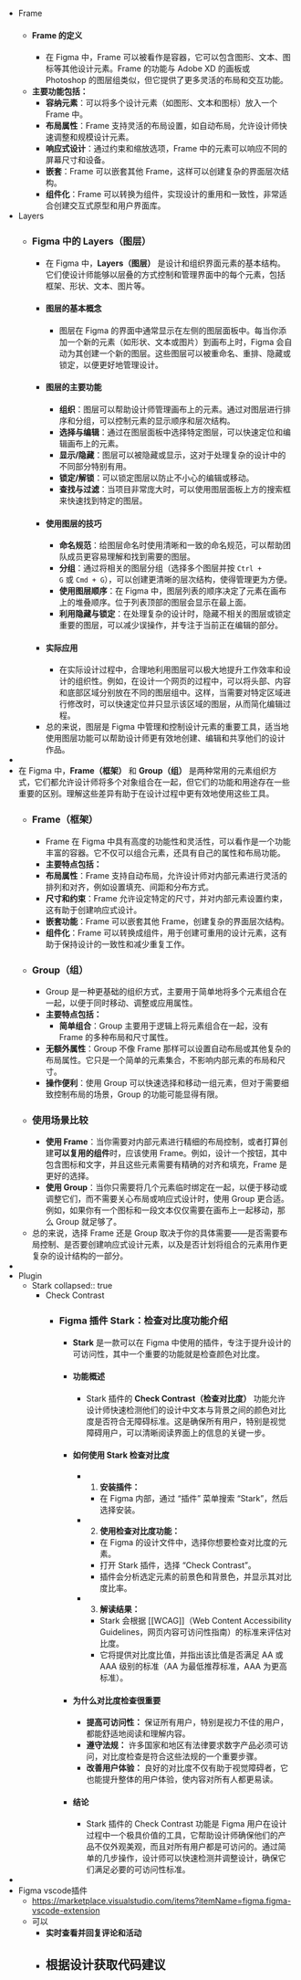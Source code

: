 - Frame
	- #### Frame 的定义
		- 在 Figma 中，Frame 可以被看作是容器，它可以包含图形、文本、图标等其他设计元素。Frame 的功能与 Adobe XD 的画板或 Photoshop 的图层组类似，但它提供了更多灵活的布局和交互功能。
	- **主要功能包括：**
		- **容纳元素**：可以将多个设计元素（如图形、文本和图标）放入一个 Frame 中。
		- **布局属性**：Frame 支持灵活的布局设置，如自动布局，允许设计师快速调整和规模设计元素。
		- **响应式设计**：通过约束和缩放选项，Frame 中的元素可以响应不同的屏幕尺寸和设备。
		- **嵌套**：Frame 可以嵌套其他 Frame，这样可以创建复杂的界面层次结构。
		- **组件化**：Frame 可以转换为组件，实现设计的重用和一致性，非常适合创建交互式原型和用户界面库。
- Layers
	- ### Figma 中的 Layers（图层）
		- 在 Figma 中，**Layers（图层）** 是设计和组织界面元素的基本结构。它们使设计师能够以层叠的方式控制和管理界面中的每个元素，包括框架、形状、文本、图片等。
		- #### 图层的基本概念
			- 图层在 Figma 的界面中通常显示在左侧的图层面板中。每当你添加一个新的元素（如形状、文本或图片）到画布上时，Figma 会自动为其创建一个新的图层。这些图层可以被重命名、重排、隐藏或锁定，以便更好地管理设计。
		- #### 图层的主要功能
			- **组织**：图层可以帮助设计师管理画布上的元素。通过对图层进行排序和分组，可以控制元素的显示顺序和层次结构。
			- **选择与编辑**：通过在图层面板中选择特定图层，可以快速定位和编辑画布上的元素。
			- **显示/隐藏**：图层可以被隐藏或显示，这对于处理复杂的设计中的不同部分特别有用。
			- **锁定/解锁**：可以锁定图层以防止不小心的编辑或移动。
			- **查找与过滤**：当项目非常庞大时，可以使用图层面板上方的搜索框来快速找到特定的图层。
		- #### 使用图层的技巧
			- **命名规范**：给图层命名时使用清晰和一致的命名规范，可以帮助团队成员更容易理解和找到需要的图层。
			- **分组**：通过将相关的图层分组（选择多个图层并按 `Ctrl + G` 或 `Cmd + G`），可以创建更清晰的层次结构，使得管理更为方便。
			- **使用图层顺序**：在 Figma 中，图层列表的顺序决定了元素在画布上的堆叠顺序。位于列表顶部的图层会显示在最上面。
			- **利用隐藏与锁定**：在处理复杂的设计时，隐藏不相关的图层或锁定重要的图层，可以减少误操作，并专注于当前正在编辑的部分。
		- #### 实际应用
			- 在实际设计过程中，合理地利用图层可以极大地提升工作效率和设计的组织性。例如，在设计一个网页的过程中，可以将头部、内容和底部区域分别放在不同的图层组中。这样，当需要对特定区域进行修改时，可以快速定位并只显示该区域的图层，从而简化编辑过程。
		- 总的来说，图层是 Figma 中管理和控制设计元素的重要工具，适当地使用图层功能可以帮助设计师更有效地创建、编辑和共享他们的设计作品。
-
- 在 Figma 中，**Frame（框架）** 和 **Group（组）** 是两种常用的元素组织方式，它们都允许设计师将多个对象组合在一起，但它们的功能和用途存在一些重要的区别。理解这些差异有助于在设计过程中更有效地使用这些工具。
	- ### Frame（框架）
		- Frame 在 Figma 中具有高度的功能性和灵活性，可以看作是一个功能丰富的容器。它不仅可以组合元素，还具有自己的属性和布局功能。
		- **主要特点包括：**
		- **布局属性**：Frame 支持自动布局，允许设计师对内部元素进行灵活的排列和对齐，例如设置填充、间距和分布方式。
		- **尺寸和约束**：Frame 允许设定特定的尺寸，并对内部元素设置约束，这有助于创建响应式设计。
		- **嵌套功能**：Frame 可以嵌套其他 Frame，创建复杂的界面层次结构。
		- **组件化**：Frame 可以转换成组件，用于创建可重用的设计元素，这有助于保持设计的一致性和减少重复工作。
	- ### Group（组）
		- Group 是一种更基础的组织方式，主要用于简单地将多个元素组合在一起，以便于同时移动、调整或应用属性。
		- **主要特点包括：**
			- **简单组合**：Group 主要用于逻辑上将元素组合在一起，没有 Frame 的多种布局和尺寸属性。
		- **无额外属性**：Group 不像 Frame 那样可以设置自动布局或其他复杂的布局属性。它只是一个简单的元素集合，不影响内部元素的布局和尺寸。
		- **操作便利**：使用 Group 可以快速选择和移动一组元素，但对于需要细致控制布局的场景，Group 的功能可能显得有限。
	- ### 使用场景比较
		- **使用 Frame**：当你需要对内部元素进行精细的布局控制，或者打算创建**可以复用的组件**时，应该使用 Frame。例如，设计一个按钮，其中包含图标和文字，并且这些元素需要有精确的对齐和填充，Frame 是更好的选择。
		- **使用 Group**：当你只需要将几个元素临时绑定在一起，以便于移动或调整它们，而不需要关心布局或响应式设计时，使用 Group 更合适。例如，如果你有一个图标和一段文本仅仅需要在画布上一起移动，那么 Group 就足够了。
	- 总的来说，选择 Frame 还是 Group 取决于你的具体需要——是否需要布局控制、是否要创建响应式设计元素，以及是否计划将组合的元素用作更复杂的设计结构的一部分。
-
- Plugin
	- Stark
	  collapsed:: true
		- Check Contrast
			- ### Figma 插件 Stark：检查对比度功能介绍
				- **Stark** 是一款可以在 Figma 中使用的插件，专注于提升设计的可访问性，其中一个重要的功能就是检查颜色对比度。
				- #### 功能概述
					- Stark 插件的 **Check Contrast（检查对比度）** 功能允许设计师快速检测他们的设计中文本与背景之间的颜色对比度是否符合无障碍标准。这是确保所有用户，特别是视觉障碍用户，可以清晰阅读界面上的信息的关键一步。
				- #### 如何使用 Stark 检查对比度
					- 1. **安装插件：**
						- 在 Figma 内部，通过 “插件” 菜单搜索 “Stark”，然后选择安装。
					- 2. **使用检查对比度功能：**
						- 在 Figma 的设计文件中，选择你想要检查对比度的元素。
						- 打开 Stark 插件，选择 “Check Contrast”。
						- 插件会分析选定元素的前景色和背景色，并显示其对比度比率。
					- 3. **解读结果：**
						- Stark 会根据 [[WCAG]]（Web Content Accessibility Guidelines，网页内容可访问性指南）的标准来评估对比度。
						- 它将提供对比度比值，并指出该比值是否满足 AA 或 AAA 级别的标准（AA 为最低推荐标准，AAA 为更高标准）。
				- #### 为什么对比度检查很重要
					- **提高可访问性：** 保证所有用户，特别是视力不佳的用户，都能舒适地阅读和理解内容。
					- **遵守法规：** 许多国家和地区有法律要求数字产品必须可访问，对比度检查是符合这些法规的一个重要步骤。
					- **改善用户体验：** 良好的对比度不仅有助于视觉障碍者，它也能提升整体的用户体验，使内容对所有人都更易读。
				- #### 结论
					- Stark 插件的 Check Contrast 功能是 Figma 用户在设计过程中一个极具价值的工具，它帮助设计师确保他们的产品不仅外观美观，而且对所有用户都是可访问的。通过简单的几步操作，设计师可以快速检测并调整设计，确保它们满足必要的可访问性标准。
-
- Figma vscode插件
	- https://marketplace.visualstudio.com/items?itemName=figma.figma-vscode-extension
	- 可以
		- **实时查看并回复评论和活动**
		- **根据设计获取代码建议**
			-